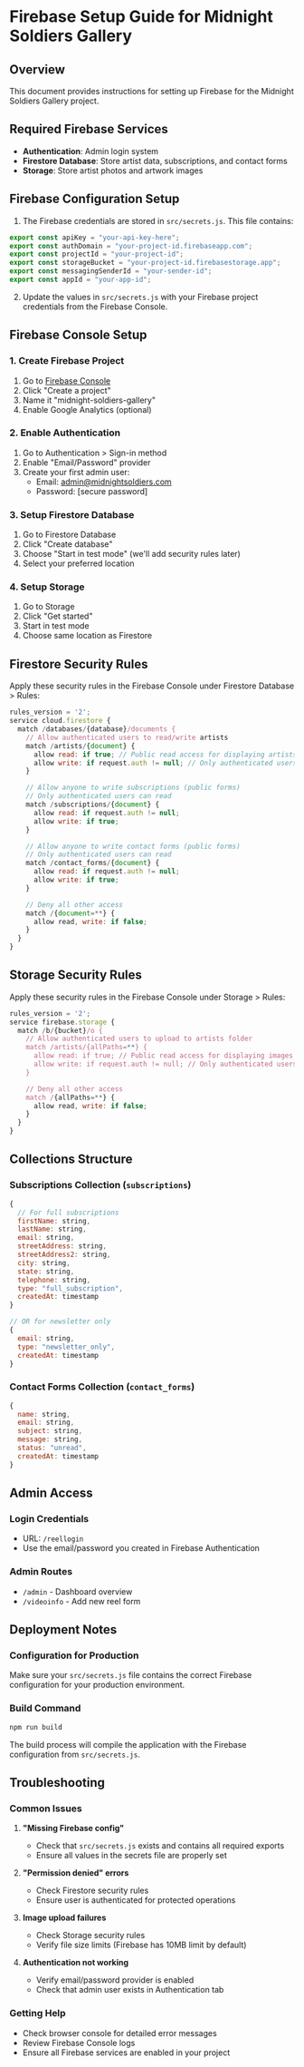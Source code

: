 # Firebase Setup Guide for Midnight Soldiers Gallery

## Overview

This document provides instructions for setting up Firebase for the Midnight Soldiers Gallery project.

## Required Firebase Services

- **Authentication**: Admin login system
- **Firestore Database**: Store artist data, subscriptions, and contact forms
- **Storage**: Store artist photos and artwork images

## Firebase Configuration Setup

1. The Firebase credentials are stored in `src/secrets.js`. This file contains:

```javascript
export const apiKey = "your-api-key-here";
export const authDomain = "your-project-id.firebaseapp.com";
export const projectId = "your-project-id";
export const storageBucket = "your-project-id.firebasestorage.app";
export const messagingSenderId = "your-sender-id";
export const appId = "your-app-id";
```

2. Update the values in `src/secrets.js` with your Firebase project credentials from the Firebase Console.

## Firebase Console Setup

### 1. Create Firebase Project

1. Go to [Firebase Console](https://console.firebase.google.com/)
2. Click "Create a project"
3. Name it "midnight-soldiers-gallery"
4. Enable Google Analytics (optional)

### 2. Enable Authentication

1. Go to Authentication > Sign-in method
2. Enable "Email/Password" provider
3. Create your first admin user:
   - Email: admin@midnightsoldiers.com
   - Password: [secure password]

### 3. Setup Firestore Database

1. Go to Firestore Database
2. Click "Create database"
3. Choose "Start in test mode" (we'll add security rules later)
4. Select your preferred location

### 4. Setup Storage

1. Go to Storage
2. Click "Get started"
3. Start in test mode
4. Choose same location as Firestore

## Firestore Security Rules

Apply these security rules in the Firebase Console under Firestore Database > Rules:

```javascript
rules_version = '2';
service cloud.firestore {
  match /databases/{database}/documents {
    // Allow authenticated users to read/write artists
    match /artists/{document} {
      allow read: if true; // Public read access for displaying artists
      allow write: if request.auth != null; // Only authenticated users can write
    }

    // Allow anyone to write subscriptions (public forms)
    // Only authenticated users can read
    match /subscriptions/{document} {
      allow read: if request.auth != null;
      allow write: if true;
    }

    // Allow anyone to write contact forms (public forms)
    // Only authenticated users can read
    match /contact_forms/{document} {
      allow read: if request.auth != null;
      allow write: if true;
    }

    // Deny all other access
    match /{document=**} {
      allow read, write: if false;
    }
  }
}
```

## Storage Security Rules

Apply these security rules in the Firebase Console under Storage > Rules:

```javascript
rules_version = '2';
service firebase.storage {
  match /b/{bucket}/o {
    // Allow authenticated users to upload to artists folder
    match /artists/{allPaths=**} {
      allow read: if true; // Public read access for displaying images
      allow write: if request.auth != null; // Only authenticated users can upload
    }

    // Deny all other access
    match /{allPaths=**} {
      allow read, write: if false;
    }
  }
}
```

## Collections Structure

### Subscriptions Collection (`subscriptions`)

```javascript
{
  // For full subscriptions
  firstName: string,
  lastName: string,
  email: string,
  streetAddress: string,
  streetAddress2: string,
  city: string,
  state: string,
  telephone: string,
  type: "full_subscription",
  createdAt: timestamp
}

// OR for newsletter only
{
  email: string,
  type: "newsletter_only",
  createdAt: timestamp
}
```

### Contact Forms Collection (`contact_forms`)

```javascript
{
  name: string,
  email: string,
  subject: string,
  message: string,
  status: "unread",
  createdAt: timestamp
}
```

## Admin Access

### Login Credentials

- URL: `/reellogin`
- Use the email/password you created in Firebase Authentication

### Admin Routes

- `/admin` - Dashboard overview
- `/videoinfo` - Add new reel form

## Deployment Notes

### Configuration for Production

Make sure your `src/secrets.js` file contains the correct Firebase configuration for your production environment.

### Build Command

```bash
npm run build
```

The build process will compile the application with the Firebase configuration from `src/secrets.js`.

## Troubleshooting

### Common Issues

1. **"Missing Firebase config"**

   - Check that `src/secrets.js` exists and contains all required exports
   - Ensure all values in the secrets file are properly set

2. **"Permission denied" errors**

   - Check Firestore security rules
   - Ensure user is authenticated for protected operations

3. **Image upload failures**

   - Check Storage security rules
   - Verify file size limits (Firebase has 10MB limit by default)

4. **Authentication not working**
   - Verify email/password provider is enabled
   - Check that admin user exists in Authentication tab

### Getting Help

- Check browser console for detailed error messages
- Review Firebase Console logs
- Ensure all Firebase services are enabled in your project
